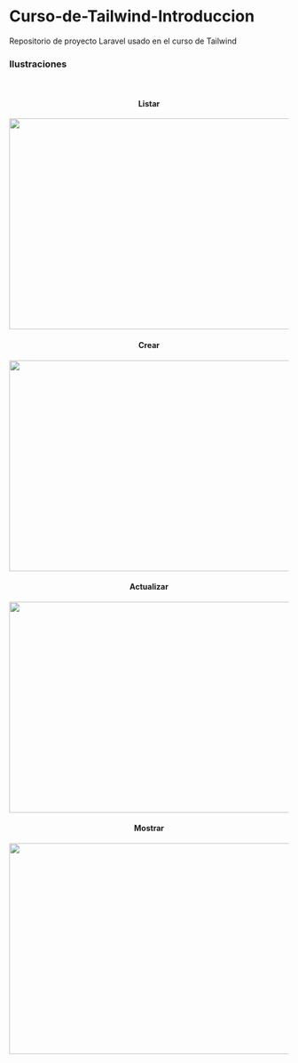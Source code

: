 # Curso-de-Tailwind-Introduccion
Repositorio de proyecto Laravel usado en el curso de Tailwind

<h3>Ilustraciones</h3>
<br />
<h4 align="center"> Listar </h4>
<p align="center"><img src="" width="800" height="380"></p>
<h4 align="center"> Crear </h4>
<p align="center"><img src="" width="800" height="380"></p>
<h4 align="center"> Actualizar </h4>
<p align="center"><img src="" width="800" height="380"></p>
<h4 align="center"> Mostrar </h4>
<p align="center"><img src="" width="800" height="380"></p> 